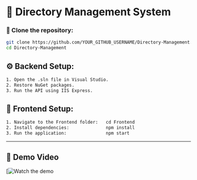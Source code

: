 # 📂 Directory Management System

### 📌 Clone the repository:
```sh
git clone https://github.com/YOUR_GITHUB_USERNAME/Directory-Management.git
cd Directory-Management
```

## ⚙️ Backend Setup:
```sh
1. Open the .sln file in Visual Studio.
2. Restore NuGet packages.
3. Run the API using IIS Express.
```

## 🎨 Frontend Setup:
```sh
1. Navigate to the Frontend folder:   cd Frontend
2. Install dependencies:              npm install
3. Run the application:               npm start
```

---

## 🎥 Demo Video
[![Watch the demo](https://www.youtube.com/watch?v=t1dbD5hOzJo)
